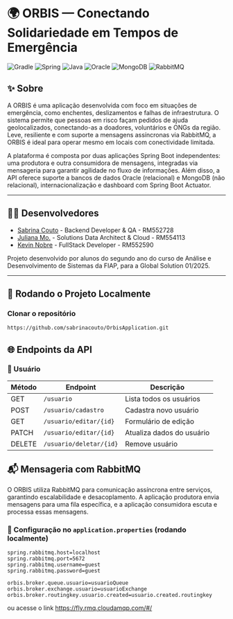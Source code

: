 # 🌍 ORBIS — Conectando Solidariedade em Tempos de Emergência

![Gradle](https://img.shields.io/badge/Gradle-02303A.svg?style=for-the-badge&logo=Gradle&logoColor=white)
![Spring](https://img.shields.io/badge/SpringBoot-6DB33F.svg?style=for-the-badge&logo=spring&logoColor=white)
![Java](https://img.shields.io/badge/Java-ED8B00?style=for-the-badge&logo=openjdk&logoColor=white)
![Oracle](https://img.shields.io/badge/Oracle-F80000?style=for-the-badge&logo=oracle&logoColor=white)
![MongoDB](https://img.shields.io/badge/MongoDB-4EA94B?style=for-the-badge&logo=mongodb&logoColor=white)
![RabbitMQ](https://img.shields.io/badge/RabbitMQ-FF6600.svg?style=for-the-badge&logo=rabbitmq&logoColor=white)

## ✨ Sobre

A ORBIS é uma aplicação desenvolvida com foco em situações de emergência, como enchentes, deslizamentos e falhas de infraestrutura. O sistema permite que pessoas em risco façam pedidos de ajuda geolocalizados, conectando-as a doadores, voluntários e ONGs da região. Leve, resiliente e com suporte a mensagens assíncronas via RabbitMQ, a ORBIS é ideal para operar mesmo em locais com conectividade limitada.

A plataforma é composta por duas aplicações Spring Boot independentes: uma produtora e outra consumidora de mensagens, integradas via mensageria para garantir agilidade no fluxo de informações. Além disso, a API oferece suporte a bancos de dados Oracle (relacional) e MongoDB (não relacional), internacionalização e dashboard com Spring Boot Actuator.

---

## 👩‍💻 Desenvolvedores

- [Sabrina Couto](https://github.com/sabrinacouto) - Backend Developer & QA - RM552728
- [Juliana Mo.](https://github.com/julianamo93) - Solutions Data Architect & Cloud - RM554113
- [Kevin Nobre](https://github.com/KevinNobre) - FullStack Developer - RM552590

Projeto desenvolvido por alunos do segundo ano do curso de Análise e Desenvolvimento de Sistemas da FIAP, para a Global Solution 01/2025.

---

## 💾 Rodando o Projeto Localmente

### Clonar o repositório

```bash
https://github.com/sabrinacouto/OrbisApplication.git
```

## 🌐 Endpoints da API

### 📍 Usuário

| Método  | Endpoint                  | Descrição                       |
|---------|---------------------------|----------------------------------|
| GET     | `/usuario`                | Lista todos os usuários         |
| POST    | `/usuario/cadastro`       | Cadastra novo usuário           |
| GET     | `/usuario/editar/{id}`    | Formulário de edição            |
| PATCH   | `/usuario/editar/{id}`    | Atualiza dados do usuário       |
| DELETE  | `/usuario/deletar/{id}`   | Remove usuário                  |


## 📬 Mensageria com RabbitMQ

O ORBIS utiliza RabbitMQ para comunicação assíncrona entre serviços, garantindo escalabilidade e desacoplamento. A aplicação produtora envia mensagens para uma fila específica, e a aplicação consumidora escuta e processa essas mensagens.

### 🔧 Configuração no `application.properties` (rodando localmente)

```properties
spring.rabbitmq.host=localhost
spring.rabbitmq.port=5672
spring.rabbitmq.username=guest
spring.rabbitmq.password=guest

orbis.broker.queue.usuario=usuarioQueue
orbis.broker.exchange.usuario=usuarioExchange
orbis.broker.routingkey.usuario.created=usuario.created.routingkey
```

ou acesse o link https://fly.rmq.cloudamqp.com/#/



